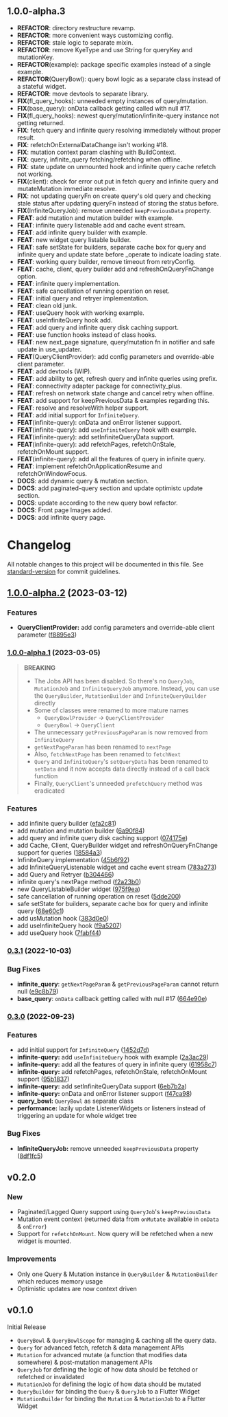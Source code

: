 ## 1.0.0-alpha.3

 - **REFACTOR**: directory restructure revamp.
 - **REFACTOR**: more convenient ways customizing config.
 - **REFACTOR**: stale logic to separate mixin.
 - **REFACTOR**: remove KyeType and use String for queryKey and mutationKey.
 - **REFACTOR**(example): package specific examples instead of a single example.
 - **REFACTOR**(QueryBowl): query bowl logic as a separate class instead of a stateful widget.
 - **REFACTOR**: move devtools to separate library.
 - **FIX**(fl_query_hooks): unneeded empty instances of query/mutation.
 - **FIX**(base_query): onData callback getting called with null #17.
 - **FIX**(fl_query_hooks): newest query/mutation/infinite-query instance not getting returned.
 - **FIX**: fetch query and infinite query resolving immediately without proper result.
 - **FIX**: refetchOnExternalDataChange isn't working #18.
 - **FIX**: mutation context param clashing with BuildContext.
 - **FIX**: query, infinite_query fetching/refetching when offline.
 - **FIX**: state update on unmounted hook and infinite query cache refetch not working.
 - **FIX**(client): check for error out put in fetch query and infinite query and mutateMutation immediate resolve.
 - **FIX**: not updating queryFn on create query's old query and checking stale status after updating queryFn instead of storing the status before.
 - **FIX**(InfiniteQueryJob): remove unneeded `keepPreviousData` property.
 - **FEAT**: add mutation and mutation builder with example.
 - **FEAT**: infinite query listenable add and cache event stream.
 - **FEAT**: add infinite query builder with example.
 - **FEAT**: new widget query listable builder.
 - **FEAT**: safe setState for builders, separate cache box for query and infinite query and update state before _operate to indicate loading state.
 - **FEAT**: working query builder, remove timeout from retryConfig.
 - **FEAT**: cache, client, query builder add and refreshOnQueryFnChange option.
 - **FEAT**: infinite query implementation.
 - **FEAT**: safe cancellation of running operation on reset.
 - **FEAT**: initial query and retryer implementation.
 - **FEAT**: clean old junk.
 - **FEAT**: useQuery hook with working example.
 - **FEAT**: useInfiniteQuery hook add.
 - **FEAT**: add query and infinite query disk caching support.
 - **FEAT**: use function hooks instead of class hooks.
 - **FEAT**: new next_page signature, query/mutation fn in notifier and safe update in use_updater.
 - **FEAT**(QueryClientProvider): add config parameters and override-able client parameter.
 - **FEAT**: add devtools (WIP).
 - **FEAT**: add ability to get, refresh query and infinite queries using prefix.
 - **FEAT**: connectivity adapter package for connectivity_plus.
 - **FEAT**: refresh on network state change and cancel retry when offline.
 - **FEAT**: add support for keepPreviousData & examples regarding this.
 - **FEAT**: resolve and resolveWith helper support.
 - **FEAT**: add initial support for `InfiniteQuery`.
 - **FEAT**(infinite-query): onData and onError listener support.
 - **FEAT**(infinite-query): add `useInfiniteQuery` hook with example.
 - **FEAT**(infinite-query): add setInfiniteQueryData support.
 - **FEAT**(infinite-query): add refetchPages, refetchOnStale, refetchOnMount support.
 - **FEAT**(infinite-query): add all the features of query in infinite query.
 - **FEAT**: implement refetchOnApplicationResume and refetchOnWindowFocus.
 - **DOCS**: add dynamic query & mutation section.
 - **DOCS**: add paginated-query section and update optimistc update section.
 - **DOCS**: update according to the new query bowl refactor.
 - **DOCS**: Front page Images added.
 - **DOCS**: add infinite query page.

# Changelog

All notable changes to this project will be documented in this file. See [standard-version](https://github.com/conventional-changelog/standard-version) for commit guidelines.

## [1.0.0-alpha.2](https://github.com/KRTirtho/fl-query/compare/v1.0.0-alpha.1...v1.0.0-alpha.2) (2023-03-12)


### Features

* **QueryClientProvider:** add config parameters and override-able client parameter ([f8895e3](https://github.com/KRTirtho/fl-query/commit/f8895e338141488e5bce4401c80b491688932085))

### [1.0.0-alpha.1](https://github.com/KRTirtho/fl-query/compare/v0.3.0...v1.0.0-alpha.1) (2023-03-05)

> **BREAKING**
> - The Jobs API has been disabled. So there's no `QueryJob`, `MutationJob` and `InfiniteQueryJob` anymore. Instead, you can use the `QueryBuilder`, `MutationBuilder` and `InfiniteQueryBuilder`  directly
> - Some of classes were renamed to more mature names
>   - `QueryBowlProvider` -> `QueryClientProvider`
>   - `QueryBowl` -> `QueryClient`
> - The unnecessary `getPreviousPageParam` is now removed from `InfiniteQuery`
> - `getNextPageParam` has been renamed to `nextPage`
> - Also, `fetchNextPage` has been renamed to `fetchNext`
> - `Query` and `InfiniteQuery`'s `setQueryData` has been renamed to `setData` and it now accepts data directly instead of a call back function
> - Finally, `QueryClient`'s unneeded `prefetchQuery` method was eradicated


### Features

* add infinite query builder ([efa2c81](https://github.com/KRTirtho/fl-query/commit/efa2c81505385eba0ba45f50c0debb9e4708804b))
* add mutation and mutation builder ([6a90f84](https://github.com/KRTirtho/fl-query/commit/6a90f847c90c242ec089ab85f9ec7201a9aacd06))
* add query and infinite query disk caching support ([074175e](https://github.com/KRTirtho/fl-query/commit/074175ed392370d5165d0573977af8d83422ac31))
* add Cache, Client, QueryBuilder widget and refreshOnQueryFnChange support for queries ([18584a3](https://github.com/KRTirtho/fl-query/commit/18584a3c57dbb1538fc18a48b41be11fbc11d094))
* InfiniteQuery implementation ([45b6f92](https://github.com/KRTirtho/fl-query/commit/45b6f92316ca1496e47462eb67aea64f43f8d9c1))
* add InfiniteQueryListenable widget and cache event stream ([783a273](https://github.com/KRTirtho/fl-query/commit/783a2737b18283478d65082e236629188c124e6b))
* add Query and Retryer ([b304466](https://github.com/KRTirtho/fl-query/commit/b304466d73654a89c9582b8211b063ae8c661454))
* infinite query's nextPage method ([f2a23b0](https://github.com/KRTirtho/fl-query/commit/f2a23b085cd657a1612d87749f6592b4d67814c5))
* new QueryListableBuilder widget ([975f9ea](https://github.com/KRTirtho/fl-query/commit/975f9eafe14d2ae235a67c173622f16ef850e8e7))
* safe cancellation of running operation on reset ([5dde200](https://github.com/KRTirtho/fl-query/commit/5dde200c84836aba676708c2dd2682a861edb289))
* safe setState for builders, separate cache box for query and infinite query ([68e60c1](https://github.com/KRTirtho/fl-query/commit/68e60c1914d321bb8e23516966bafc990ea2bc31))
* add usMutation hook ([383d0e0](https://github.com/KRTirtho/fl-query/commit/383d0e0a85d7db6ee30bc336cb849f4ea401a8f1))
* add useInfiniteQuery hook ([f9a5207](https://github.com/KRTirtho/fl-query/commit/f9a520740321ababa3974e232562b32364062a35))
* add useQuery hook ([7fabf44](https://github.com/KRTirtho/fl-query/commit/7fabf44756ed36aaa4481583167735bc18f97ad1))


### [0.3.1](https://github.com/KRTirtho/fl-query/compare/v0.3.0...v0.3.1) (2022-10-03)

### Bug Fixes
* **infinite_query**: `getNextPageParam` & `getPreviousPageParam` cannot return null ([e9c8b79](https://github.com/KRTirtho/fl-query/commit/e9c8b7903b430187c802ad46b51447c0760f5e0d))
* **base_query**: `onData` callback getting called with null #17 ([664e90e](https://github.com/KRTirtho/fl-query/commit/664e90e60488e408bb76fa8681d6557528731259))



### [0.3.0](https://github.com/KRTirtho/fl-query/compare/v0.2.0...v0.3.0) (2022-09-23)


### Features

* add initial support for `InfiniteQuery` ([1452d7d](https://github.com/KRTirtho/fl-query/commit/1452d7d79e14ef933391221f245c8bff1e869af6))
* **infinite-query:** add `useInfiniteQuery` hook with example ([2a3ac29](https://github.com/KRTirtho/fl-query/commit/2a3ac29f64971fe534fa70600e8be4490429304e))
* **infinite-query:** add all the features of query in infinite query ([61958c7](https://github.com/KRTirtho/fl-query/commit/61958c7d9499921387c646cc27ab9d6202694804))
* **infinite-query:** add refetchPages, refetchOnStale, refetchOnMount support ([95b1837](https://github.com/KRTirtho/fl-query/commit/95b183762021b51df7225adb66f3330e8d84bd96))
* **infinite-query:** add setInfiniteQueryData support ([6eb7b2a](https://github.com/KRTirtho/fl-query/commit/6eb7b2a4293b64243e36307a70720601a76878a3))
* **infinite-query:** onData and onError listener support ([f47ca98](https://github.com/KRTirtho/fl-query/commit/f47ca98472ccd3eecf49ae348225332c8a2f61ea))
* **query_bowl:** `QueryBowl` as separate class
* **performance:** lazily update ListenerWidgets or listeners instead of triggering an update for whole widget tree


### Bug Fixes

* **InfiniteQueryJob:** remove unneeded `keepPreviousData` property ([8df1fc5](https://github.com/KRTirtho/fl-query/commit/8df1fc54c326b62ea1f4df0b4b472ef88198ef4d))

## v0.2.0

### New
- Paginated/Lagged Query support using `QueryJob`'s `keepPreviousData`
- Mutation event context (returned data from `onMutate` available in `onData` & `onError`)
- Support for `refetchOnMount`. Now query will be refetched when a new widget is mounted.

### Improvements
- Only one Query & Mutation instance in `QueryBuilder` & `MutationBuilder` which reduces memory usage
- Optimistic updates are now context driven


## v0.1.0

Initial Release

- `QueryBowl` & `QueryBowlScope` for managing & caching all the query data.
- `Query` for advanced fetch, refetch & data management APIs
- `Mutation` for advanced mutate (a function that modifies data somewhere) & post-mutation management APIs
- `QueryJob` for defining the logic of how data should be fetched or refetched or invalidated
- `MutationJob` for defining the logic of how data should be mutated
- `QueryBuilder` for binding the `Query` & `QueryJob` to a Flutter Widget
- `MutationBuilder` for binding the `Mutation` & `MutationJob` to a Flutter Widget